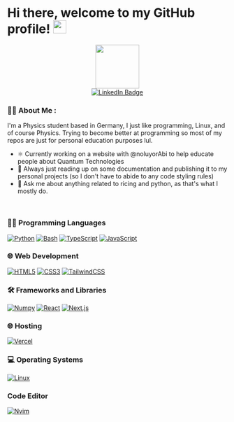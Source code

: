 # Hi there, welcome to my GitHub profile! <img src="https://media.giphy.com/media/hvRJCLFzcasrR4ia7z/giphy.gif" width="30px"/>


<div id="header" align="center">
  <img src="https://media.giphy.com/media/M9gbBd9nbDrOTu1Mqx/giphy.gif" width="100"/>
</div>


<div id="badges" align="center">
  <a href="https://www.linkedin.com/in/leart-zuka-741092213/">
    <img src="https://img.shields.io/badge/LinkedIn-blue?style=for-the-badge&logo=linkedin&logoColor=white" alt="LinkedIn Badge"/>
  </a>
</div>


### :man_technologist: About Me :

I'm a Physics student based in Germany, I just like programming, Linux, and of course Physics.
Trying to become better at programming so most of my repos are just for personal education purposes lul.

- ⚛️  Currently working on a website with @noluyorAbi to help educate people about Quantum Technologies
- 🔭 Always just reading up on some documentation and publishing it to my personal projects (so I don't have to abide to any code styling rules)
- 💬 Ask me about anything related to ricing and python, as that's what I mostly do.

<br/>


### 👨‍💻 Programming Languages

[![Python](https://img.shields.io/badge/Python-black?style=for-the-badge&logo=python&logoColor=white)](https://github.com/leart-zuka)
[![Bash](https://img.shields.io/badge/bash-black?style=for-the-badge&logo=gnubash)](https://github.com/leart-zuka)
[![TypeScript](https://img.shields.io/badge/typescript-black?style=for-the-badge&logo=typescript)](https://github.com/leart-zuka)
[![JavaScript](https://img.shields.io/badge/javascript-black?style=for-the-badge&logo=javascript)](https://github.com/leart-zuka)

### 🌐 Web Development

[![HTML5](https://img.shields.io/badge/html5-black?style=for-the-badge&logo=html5)](https://github.com/leart-zuka)
[![CSS3](https://img.shields.io/badge/css3-black?style=for-the-badge&logo=css3)](https://github.com/leart-zuka)
[![TailwindCSS](https://img.shields.io/badge/tailwindcss-black?style=for-the-badge&logo=tailwindcss)](https://github.com/leart-zuka)

### 🛠️ Frameworks and Libraries

[![Numpy](https://img.shields.io/badge/numpy-black?style=for-the-badge&logo=numpy)](https://github.com/leart-zuka)
[![React](https://img.shields.io/badge/react-black?style=for-the-badge&logo=react)](https://github.com/leart-zuka)
[![Next.js](https://img.shields.io/badge/next.js-black?style=for-the-badge&logo=nextdotjs&logoColor=white)](https://github.com/leart-zuka)

### 🌐 Hosting

[![Vercel](https://img.shields.io/badge/vercel-black?style=for-the-badge&logo=vercel)](https://github.com/leart-zuka)

### 💻 Operating Systems

[![Linux](https://img.shields.io/badge/Linux-black?style=for-the-badge&logo=linux&logoColor=white)](https://github.com/leart-zuka)

### Code Editor

[![Nvim](https://img.shields.io/badge/Nvim-black?style=for-the-badge&logo=neovim&logoColor=white)](https://github.com/leart-zuka)
